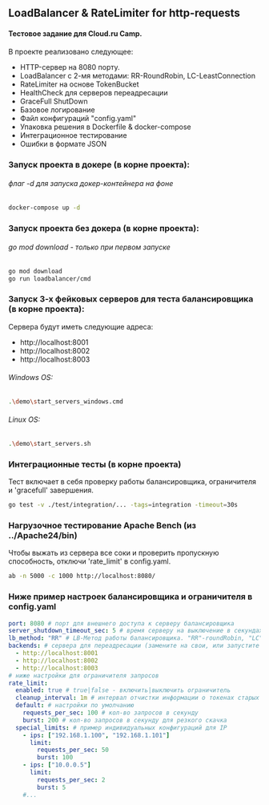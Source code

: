 ## LoadBalancer & RateLimiter for http-requests
#### Тестовое задание для Cloud.ru Camp.

В проекте реализовано следующее:
- HTTP-сервер на 8080 порту.
- LoadBalancer с 2-мя методами: RR-RoundRobin, LC-LeastConnection
- RateLimiter на основе TokenBucket
- HealthCheck для серверов переадресации
- GraceFull ShutDown
- Базовое логирование
- Файл конфигураций "config.yaml"
- Упаковка решения в Dockerfile & docker-compose
- Интеграционное тестирование
- Ошибки в формате JSON

### Запуск проекта в докере (в корне проекта):
###### флаг -d для запуска докер-контейнера на фоне 
```bash
docker-compose up -d
```
### Запуск проекта без докера (в корне проекта):
###### go mod download - только при первом запуске
```bash
go mod download
go run loadbalancer/cmd
```
### Запуск 3-х фейковых серверов для теста балансировщика (в корне проекта):
Сервера будут иметь следующие адреса:
- http://localhost:8001
- http://localhost:8002
- http://localhost:8003
###### Windows OS:
```bash
.\demo\start_servers_windows.cmd
```
###### Linux OS:
```bash
.\demo\start_servers.sh
```
### Интеграционные тесты (в корне проекта)
Тест включает в себя проверку работы балансировщика, ограничителя и 'gracefull' завершения.
```bash
go test -v ./test/integration/... -tags=integration -timeout=30s
```
### Нагрузочное тестирование Apache Bench (из ../Apache24/bin)
Чтобы выжать из сервера все соки и проверить пропускную способность, отключи 'rate_limit' в config.yaml.
```bash
ab -n 5000 -c 1000 http://localhost:8080/
```

### Ниже пример настроек балансировщика и ограничителя в config.yaml
```yaml
port: 8080 # порт для внешнего доступа к серверу балансировщика
server_shutdown_timeout_sec: 5 # время серверу на выключение в секундах
lb_method: "RR" # LB-Метод работы балансировщика. "RR"-roundRobin, "LC"-leastConnections
backends: # сервера для переадресации (замените на свои, или запустите эти, /demo/start_servers..)
  - http://localhost:8001
  - http://localhost:8002
  - http://localhost:8003
# ниже настройки для ограничителя запросов
rate_limit:
  enabled: true # true|false - включить|выключить ограничитель
  cleanup_interval: 1m # интервал отчистки информации о токенах старых запросов  
  default: # настройки по умолчанию 
    requests_per_sec: 100 # кол-во запросов в секунду
    burst: 200 # кол-во запросов в секунду для резкого скачка
  special_limits: # пример индивидуальных конфигураций для IP
    - ips: ["192.168.1.100", "192.168.1.101"]
      limit:
        requests_per_sec: 50
        burst: 100
    - ips: ["10.0.0.5"]
      limit:
        requests_per_sec: 2
        burst: 5
    #...
```
